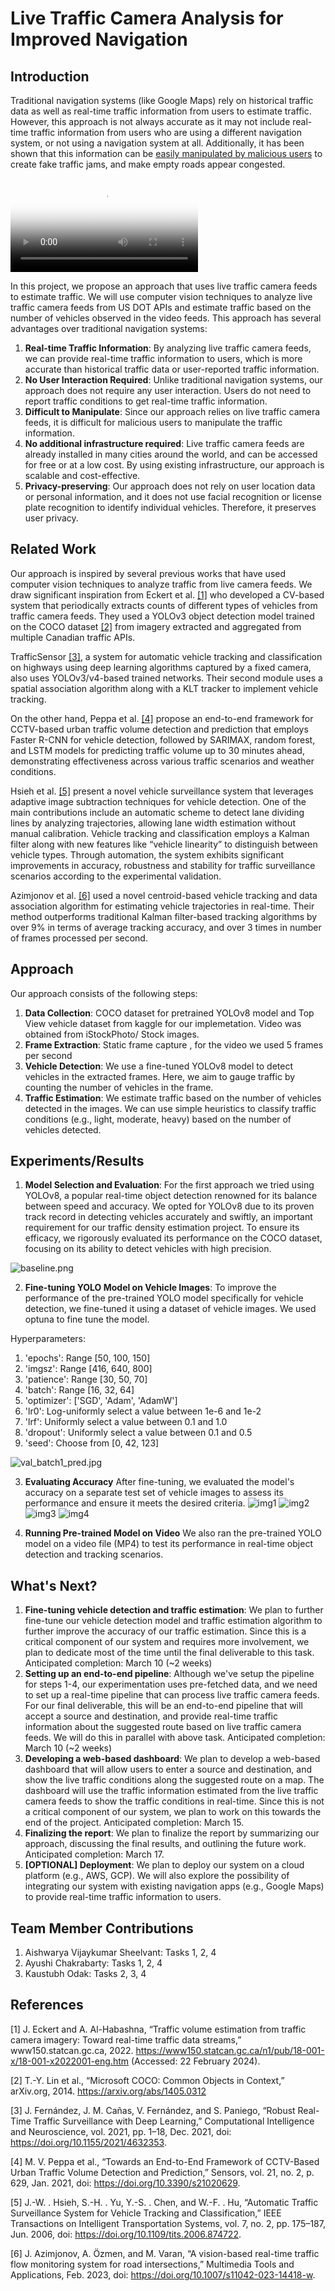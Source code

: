 # Live Traffic Camera Analysis for Improved Navigation

## Introduction

Traditional navigation systems (like Google Maps) rely on historical traffic data as well as real-time traffic information from users to estimate traffic. However, this approach is not always accurate as it may not include real-time traffic information from users who are using a different navigation system, or not using a navigation system at all. Additionally, it has been shown that this information can be [easily manipulated by malicious users](https://www.wired.com/story/99-phones-fake-google-maps-traffic-jam/) to create fake traffic jams, and make empty roads appear congested.

<video controls poster="cover.jfif" style="max-width: 100%">
  <source src="cover.mp4" type="video/mp4">
  Your browser does not support the video tag.
</video>

In this project, we propose an approach that uses live traffic camera feeds to estimate traffic. We will use computer vision techniques to analyze live traffic camera feeds from US DOT APIs and estimate traffic based on the number of vehicles observed in the video feeds. This approach has several advantages over traditional navigation systems:

1. **Real-time Traffic Information**: By analyzing live traffic camera feeds, we can provide real-time traffic information to users, which is more accurate than historical traffic data or user-reported traffic information.
2. **No User Interaction Required**: Unlike traditional navigation systems, our approach does not require any user interaction. Users do not need to report traffic conditions to get real-time traffic information.
3. **Difficult to Manipulate**: Since our approach relies on live traffic camera feeds, it is difficult for malicious users to manipulate the traffic information.
4. **No additional infrastructure required**: Live traffic camera feeds are already installed in many cities around the world, and can be accessed for free or at a low cost. By using existing infrastructure, our approach is scalable and cost-effective.
5. **Privacy-preserving**: Our approach does not rely on user location data or personal information, and it does not use facial recognition or license plate recognition to identify individual vehicles. Therefore, it preserves user privacy.

## Related Work

Our approach is inspired by several previous works that have used computer vision techniques to analyze traffic from live camera feeds. We draw significant inspiration from Eckert et al. [[1]](#1) who developed a CV-based system that periodically extracts counts of different types of vehicles from traffic camera feeds. They used a YOLOv3 object detection model trained on the COCO dataset [[2]](#2) from imagery extracted and aggregated from multiple Canadian traffic APIs.

TrafficSensor [[3]](#3), a system for automatic vehicle tracking and classification on highways using deep learning algorithms captured by a fixed camera, also uses YOLOv3/v4-based trained networks. Their second module uses a spatial association algorithm along with a KLT tracker to implement vehicle tracking.

On the other hand, Peppa et al. [[4]](#4) propose an end-to-end framework for CCTV-based urban traffic volume detection and prediction that employs Faster R-CNN for vehicle detection, followed by SARIMAX, random forest, and LSTM models for predicting traffic volume up to 30 minutes ahead, demonstrating effectiveness across various traffic scenarios and weather conditions.

Hsieh et al. [[5]](#5) present a novel vehicle surveillance system that leverages adaptive image subtraction techniques for vehicle detection. One of the main contributions include an automatic scheme to detect lane dividing lines by analyzing trajectories, allowing lane width estimation without manual calibration. Vehicle tracking and classification employs a Kalman filter along with new features like “vehicle linearity” to distinguish between vehicle types. Through automation, the system 
exhibits significant improvements in accuracy, robustness and stability for traffic surveillance scenarios according to the experimental validation. 

Azimjonov et al. [[6]](#6) used a novel centroid-based vehicle tracking and data association algorithm for estimating vehicle trajectories in real-time. Their method outperforms traditional Kalman filter-based tracking algorithms by over 9% in terms of average tracking accuracy, and over 3 times in number of frames processed per second.

## Approach

Our approach consists of the following steps:

1. **Data Collection**: COCO dataset for pretrained YOLOv8 model and Top View vehicle dataset from kaggle for our implemetation. Video was obtained from iStockPhoto/ Stock images.
2. **Frame Extraction**: Static frame capture , for the video we used 5 frames per second
3. **Vehicle Detection**: We use a fine-tuned YOLOv8 model to detect vehicles in the extracted frames. Here, we aim to gauge traffic by counting the number of vehicles in the frame.
4. **Traffic Estimation**: We estimate traffic based on the number of vehicles detected in the images. We can use simple heuristics to classify traffic conditions (e.g., light, moderate, heavy) based on the number of vehicles detected.

 
 

## Experiments/Results
1. **Model Selection and Evaluation**: For the first approach we tried using YOLOv8, a popular real-time object detection renowned for its balance between speed and accuracy. We opted for YOLOv8 due to its proven track record in detecting vehicles accurately and swiftly, an important requirement for our traffic density estimation project. To ensure its efficacy, we rigorously evaluated its performance on the COCO dataset, focusing on its ability to detect vehicles with high precision. 

![baseline.png](/Images/baseline.png)

2. **Fine-tuning YOLO Model on Vehicle Images**: 
To improve the performance of the pre-trained YOLO model specifically for vehicle detection, we fine-tuned it using a dataset of vehicle images. We used optuna to fine tune the model.

Hyperparameters:
1. 'epochs': Range [50, 100, 150]
2. 'imgsz': Range [416, 640, 800]
3. 'patience': Range [30, 50, 70]
4. 'batch': Range [16, 32, 64]
5. 'optimizer':  ['SGD', 'Adam', 'AdamW']
6. 'lr0': Log-uniformly select a value between 1e-6 and 1e-2
7. 'lrf': Uniformly select a value between 0.1 and 1.0
8. 'dropout': Uniformly select a value between 0.1 and 0.5
9. 'seed': Choose from [0, 42, 123]

![val_batch1_pred.jpg](/Images/train/val_batch1_pred.jpg)

3. **Evaluating Accuracy** 
After fine-tuning, we evaluated the model's accuracy on a separate test set of 	vehicle images to assess its performance and ensure it meets the desired criteria. 
![img1](/Images/Comparison_Graphs/img1.png)
![img2](/Images/Comparison_Graphs/img2.png)
![img3](/Images/Comparison_Graphs/img3.png)
![img4](/Images/Comparison_Graphs/img4.png)

4. **Running Pre-trained Model on Video** 
We also ran the pre-trained YOLO model on a video file (MP4) to test its performance in real-time object detection and tracking scenarios. 

## What's Next?

1. **Fine-tuning vehicle detection and traffic estimation**: We plan to further fine-tune our vehicle detection model and traffic estimation algorithm to further improve the accuracy of our traffic estimation. Since this is a critical component of our system and requires more involvement, we plan to dedicate most of the time until the final deliverable to this task. Anticipated completion: March 10 (~2 weeks)
2. **Setting up an end-to-end pipeline**: Although we've setup the pipeline for steps 1-4, our experimentation uses pre-fetched data, and we need to set up a real-time pipeline that can process live traffic camera feeds. For our final deliverable, this will be an end-to-end pipeline that will accept a source and destination, and provide real-time traffic information about the suggested route based on live traffic camera feeds. We will do this in parallel with above task. Anticipated completion: March 10 (~2 weeks)
3. **Developing a web-based dashboard**: We plan to develop a web-based dashboard that will allow users to enter a source and destination, and show the live traffic conditions along the suggested route on a map. The dashboard will use the traffic information estimated from the live traffic camera feeds to show the traffic conditions in real-time. Since this is not a critical component of our system, we plan to work on this towards the end of the project. Anticipated completion: March 15.
4. **Finalizing the report**: We plan to finalize the report by summarizing our approach, discussing the final results, and outlining the future work. Anticipated completion: March 17.
5. **[OPTIONAL] Deployment**: We plan to deploy our system on a cloud platform (e.g., AWS, GCP). We will also explore the possibility of integrating our system with existing navigation apps (e.g., Google Maps) to provide real-time traffic information to users.

## Team Member Contributions

1. Aishwarya Vijaykumar Sheelvant: Tasks 1, 2, 4
2. Ayushi Chakrabarty: Tasks 1, 2, 4
3. Kaustubh Odak: Tasks 2, 3, 4

## References

<a id="1">[1]</a> J. Eckert and A. Al-Habashna, “Traffic volume estimation from traffic camera imagery: Toward real-time traffic data streams,” www150.statcan.gc.ca, 2022. https://www150.statcan.gc.ca/n1/pub/18-001-x/18-001-x2022001-eng.htm
(Accessed: 22 February 2024).

<a id="2">[2]</a> T.-Y. Lin et al., “Microsoft COCO: Common Objects in Context,” arXiv.org, 2014. https://arxiv.org/abs/1405.0312

<a id="3">[3]</a> J. Fernández, J. M. Cañas, V. Fernández, and S. Paniego, “Robust Real-Time Traffic Surveillance with Deep Learning,” Computational Intelligence and Neuroscience, vol. 2021, pp. 1–18, Dec. 2021, doi: https://doi.org/10.1155/2021/4632353.

<a id="4">[4]</a> M. V. Peppa et al., “Towards an End-to-End Framework of CCTV-Based Urban Traffic Volume Detection and Prediction,” Sensors, vol. 21, no. 2, p. 629, Jan. 2021, doi: https://doi.org/10.3390/s21020629.

<a id="5">[5]</a> J.-W. . Hsieh, S.-H. . Yu, Y.-S. . Chen, and W.-F. . Hu, “Automatic Traffic Surveillance System for Vehicle Tracking and Classification,” IEEE Transactions on Intelligent Transportation Systems, vol. 7, no. 2, pp. 175–187, Jun. 2006, doi: https://doi.org/10.1109/tits.2006.874722.

<a id="6">[6]</a> J. Azimjonov, A. Özmen, and M. Varan, “A vision-based real-time traffic flow monitoring system for road intersections,” Multimedia Tools and Applications, Feb. 2023, doi: https://doi.org/10.1007/s11042-023-14418-w.
